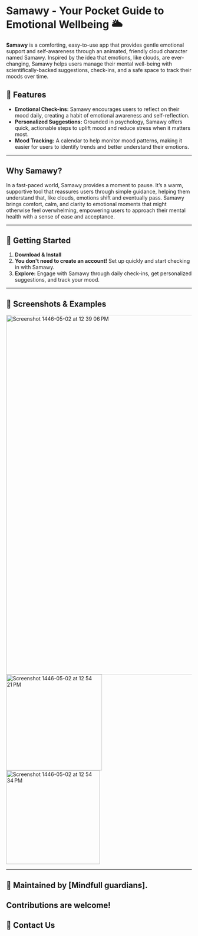 # Samawy - Your Pocket Guide to Emotional Wellbeing 🌥️

**Samawy** is a comforting, easy-to-use app that provides gentle emotional support and self-awareness through an animated, friendly cloud character named Samawy. Inspired by the idea that emotions, like clouds, are ever-changing, Samawy helps users manage their mental well-being with scientifically-backed suggestions, check-ins, and a safe space to track their moods over time.

## 🌟 Features
- **Emotional Check-ins:** Samawy encourages users to reflect on their mood daily, creating a habit of emotional awareness and self-reflection.
- **Personalized Suggestions:** Grounded in psychology, Samawy offers quick, actionable steps to uplift mood and reduce stress when it matters most.
- **Mood Tracking:** A calendar to help monitor mood patterns, making it easier for users to identify trends and better understand their emotions.

---

## Why Samawy?
In a fast-paced world, Samawy provides a moment to pause. It’s a warm, supportive tool that reassures users through simple guidance, helping them understand that, like clouds, emotions shift and eventually pass. Samawy brings comfort, calm, and clarity to emotional moments that might otherwise feel overwhelming, empowering users to approach their mental health with a sense of ease and acceptance.

---

## 🚀 Getting Started
1. **Download & Install**
2. **You don't need to create an account!** Set up quickly and start checking in with Samawy.
3. **Explore:** Engage with Samawy through daily check-ins, get personalized suggestions, and track your mood.

---

## 📸 Screenshots & Examples
<img width="974" alt="Screenshot 1446-05-02 at 12 39 06 PM" src="https://github.com/user-attachments/assets/426a36d8-0152-4088-89b7-5eab38c47c7a">



<img width="260" alt="Screenshot 1446-05-02 at 12 54 21 PM" src="https://github.com/user-attachments/assets/075a2961-1e73-4c64-b29f-9a3b39edace6">



<img width="254" alt="Screenshot 1446-05-02 at 12 54 34 PM" src="https://github.com/user-attachments/assets/29354ef2-276a-4d20-ba82-20effac1db26">


---

## 👥 Maintained by [Mindfull guardians]. <br>
Contributions are welcome! 
---

## 📧 Contact Us
